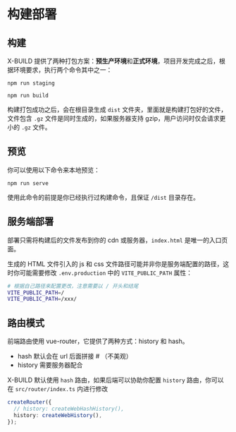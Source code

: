 # 构建部署

## 构建

X-BUILD 提供了两种打包方案：**预生产环境**和**正式环境**，项目开发完成之后，根据环境要求，执行两个命令其中之一：

<CodeGroup>
  <CodeGroupItem title="预生产环境">

```bash:no-line-numbers
npm run staging
```

  </CodeGroupItem>
  <CodeGroupItem title="正式环境">

```bash:no-line-numbers
npm run build
```

  </CodeGroupItem>
</CodeGroup>

构建打包成功之后，会在根目录生成 `dist` 文件夹，里面就是构建打包好的文件，文件包含 `.gz` 文件是同时生成的，如果服务器支持 gzip，用户访问时仅会请求更小的 `.gz` 文件。

## 预览

你可以使用以下命令来本地预览：

<CodeGroup>
  <CodeGroupItem title="本地预览">

```bash:no-line-numbers
npm run serve
```

  </CodeGroupItem>
</CodeGroup>

使用此命令的前提是你已经执行过构建命令，且保证 `/dist` 目录存在。

## 服务端部署

部署只需将构建后的文件发布到你的 cdn 或服务器，`index.html` 是唯一的入口页面。

生成的 HTML 文件引入的 js 和 css 文件路径可能并非你是服务端配置的路径，这时你可能需要修改 `.env.production` 中的 `VITE_PUBLIC_PATH` 属性：

```sh
# 根据自己路径来配置更改，注意需要以 / 开头和结尾
VITE_PUBLIC_PATH=/
VITE_PUBLIC_PATH=/xxx/
```

## 路由模式

前端路由使用 vue-router，它提供了两种方式：history 和 hash。

- hash 默认会在 url 后面拼接 # （不美观）
- history 需要服务器配合

X-BUILD 默认使用 `hash` 路由，如果后端可以协助你配置 `history` 路由，你可以在 `src/router/index.ts` 内进行修改

```ts
createRouter({
  // history: createWebHashHistory(),
  history: createWebHistory(),
});
```